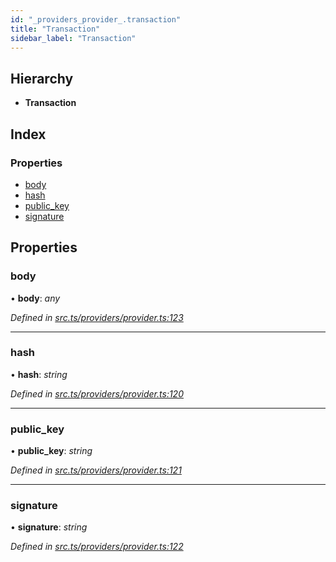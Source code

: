 ```yaml
---
id: "_providers_provider_.transaction"
title: "Transaction"
sidebar_label: "Transaction"
---
```


## Hierarchy

* **Transaction**

## Index

### Properties

* [body](_providers_provider_.transaction.md#body)
* [hash](_providers_provider_.transaction.md#hash)
* [public_key](_providers_provider_.transaction.md#public_key)
* [signature](_providers_provider_.transaction.md#signature)

## Properties

###  body

• **body**: *any*

*Defined in [src.ts/providers/provider.ts:123](https://github.com/nearprotocol/nearlib/blob/a71bd4f/src.ts/providers/provider.ts#L123)*

___

###  hash

• **hash**: *string*

*Defined in [src.ts/providers/provider.ts:120](https://github.com/nearprotocol/nearlib/blob/a71bd4f/src.ts/providers/provider.ts#L120)*

___

###  public_key

• **public_key**: *string*

*Defined in [src.ts/providers/provider.ts:121](https://github.com/nearprotocol/nearlib/blob/a71bd4f/src.ts/providers/provider.ts#L121)*

___

###  signature

• **signature**: *string*

*Defined in [src.ts/providers/provider.ts:122](https://github.com/nearprotocol/nearlib/blob/a71bd4f/src.ts/providers/provider.ts#L122)*
